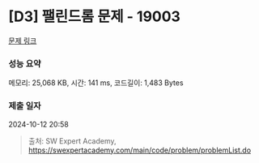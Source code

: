 # [D3] 팰린드롬 문제 - 19003 

[문제 링크](https://swexpertacademy.com/main/code/problem/problemDetail.do?contestProbId=AYtrCJQaDb4DFAR-) 

### 성능 요약

메모리: 25,068 KB, 시간: 141 ms, 코드길이: 1,483 Bytes

### 제출 일자

2024-10-12 20:58



> 출처: SW Expert Academy, https://swexpertacademy.com/main/code/problem/problemList.do